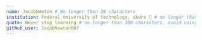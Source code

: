 ```yaml
---
name: JacobNewton # No longer than 28 characters
institution: Federal university of technology, akure 🚩 # no longer than 58 characters
quote: Never stop learning # no longer than 100 characters, avoid using quotes(") to guarantee the format remains the same.
github_user: JacobNewton007
---
```

